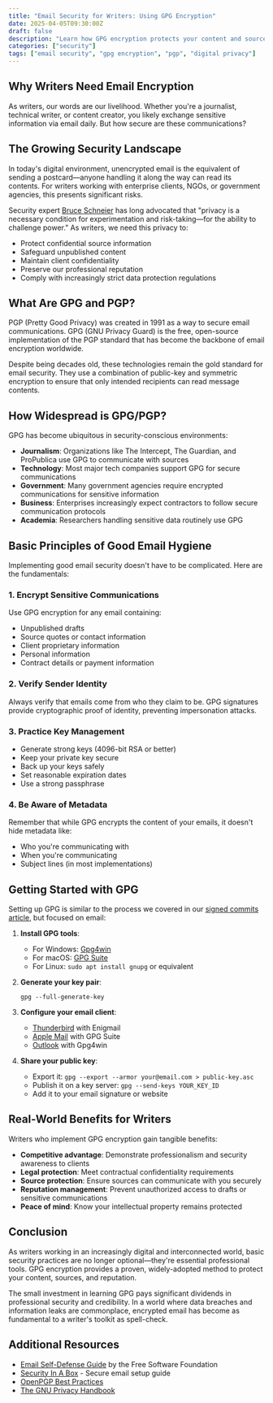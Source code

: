 ```yaml
---
title: "Email Security for Writers: Using GPG Encryption"
date: 2025-04-05T09:30:00Z
draft: false
description: "Learn how GPG encryption protects your content and sources."
categories: ["security"]
tags: ["email security", "gpg encryption", "pgp", "digital privacy"]
---
```


## Why Writers Need Email Encryption

As writers, our words are our livelihood. Whether you're a journalist, technical writer, or content creator, you likely exchange sensitive information via email daily. But how secure are these communications?

## The Growing Security Landscape

In today's digital environment, unencrypted email is the equivalent of sending a postcard—anyone handling it along the way can read its contents. For writers working with enterprise clients, NGOs, or government agencies, this presents significant risks.

Security expert [Bruce Schneier](https://www.schneier.com/) has long advocated that "privacy is a necessary condition for experimentation and risk-taking—for the ability to challenge power." As writers, we need this privacy to:

- Protect confidential source information
- Safeguard unpublished content
- Maintain client confidentiality
- Preserve our professional reputation
- Comply with increasingly strict data protection regulations

## What Are GPG and PGP?

PGP (Pretty Good Privacy) was created in 1991 as a way to secure email communications. GPG (GNU Privacy Guard) is the free, open-source implementation of the PGP standard that has become the backbone of email encryption worldwide.

Despite being decades old, these technologies remain the gold standard for email security. They use a combination of public-key and symmetric encryption to ensure that only intended recipients can read message contents.

## How Widespread is GPG/PGP?

GPG has become ubiquitous in security-conscious environments:

- **Journalism**: Organizations like The Intercept, The Guardian, and ProPublica use GPG to communicate with sources
- **Technology**: Most major tech companies support GPG for secure communications
- **Government**: Many government agencies require encrypted communications for sensitive information
- **Business**: Enterprises increasingly expect contractors to follow secure communication protocols
- **Academia**: Researchers handling sensitive data routinely use GPG

## Basic Principles of Good Email Hygiene

Implementing good email security doesn't have to be complicated. Here are the fundamentals:

### 1. Encrypt Sensitive Communications

Use GPG encryption for any email containing:
- Unpublished drafts
- Source quotes or contact information
- Client proprietary information
- Personal information
- Contract details or payment information

### 2. Verify Sender Identity

Always verify that emails come from who they claim to be. GPG signatures provide cryptographic proof of identity, preventing impersonation attacks.

### 3. Practice Key Management

- Generate strong keys (4096-bit RSA or better)
- Keep your private key secure
- Back up your keys safely
- Set reasonable expiration dates
- Use a strong passphrase

### 4. Be Aware of Metadata

Remember that while GPG encrypts the content of your emails, it doesn't hide metadata like:
- Who you're communicating with
- When you're communicating
- Subject lines (in most implementations)

## Getting Started with GPG

Setting up GPG is similar to the process we covered in our [signed commits article](/posts/implementing-signed-commits/), but focused on email:

1. **Install GPG tools**:
   - For Windows: [Gpg4win](https://www.gpg4win.org/)
   - For macOS: [GPG Suite](https://gpgtools.org/)
   - For Linux: `sudo apt install gnupg` or equivalent

2. **Generate your key pair**:
   ```
   gpg --full-generate-key
   ```

3. **Configure your email client**:
   - [Thunderbird](https://enigmail.net/) with Enigmail
   - [Apple Mail](https://gpgtools.org/) with GPG Suite
   - [Outlook](https://www.gpg4win.org/) with Gpg4win

4. **Share your public key**:
   - Export it: `gpg --export --armor your@email.com > public-key.asc`
   - Publish it on a key server: `gpg --send-keys YOUR_KEY_ID`
   - Add it to your email signature or website

## Real-World Benefits for Writers

Writers who implement GPG encryption gain tangible benefits:

- **Competitive advantage**: Demonstrate professionalism and security awareness to clients
- **Legal protection**: Meet contractual confidentiality requirements
- **Source protection**: Ensure sources can communicate with you securely
- **Reputation management**: Prevent unauthorized access to drafts or sensitive communications
- **Peace of mind**: Know your intellectual property remains protected

## Conclusion

As writers working in an increasingly digital and interconnected world, basic security practices are no longer optional—they're essential professional tools. GPG encryption provides a proven, widely-adopted method to protect your content, sources, and reputation.

The small investment in learning GPG pays significant dividends in professional security and credibility. In a world where data breaches and information leaks are commonplace, encrypted email has become as fundamental to a writer's toolkit as spell-check.

## Additional Resources

- [Email Self-Defense Guide](https://emailselfdefense.fsf.org/) by the Free Software Foundation
- [Security In A Box](https://securityinabox.org/en/guide/thunderbird/windows/) - Secure email setup guide
- [OpenPGP Best Practices](https://riseup.net/en/security/message-security/openpgp/best-practices)
- [The GNU Privacy Handbook](https://www.gnupg.org/gph/en/manual.html)
